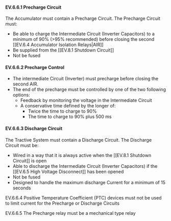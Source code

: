 #### EV.6.6.1 Precharge Circuit
The Accumulator must contain a Precharge Circuit. The Precharge Circuit must:
- Be able to charge the Intermediate Circuit (Inverter Capacitors) to a minimum of 90% (>95% recommended) before closing the second [[EV.6.4 Accumulator Isolation Relays|AIR]] 
- Be supplied from the [[EV.8.1 Shutdown Circuit]]
- Not be fused

#### EV.6.6.2 Precharge Control
- The intermediate Circuit (Inverter) must precharge before closing the second AIR.
- The end of the precharge must be controlled by one of the two following options:
	- Feedback by monitoring the voltage in the Intermediate Circuit
	- A conservative time defined by the longer of:
		- Twice the time to charge to 90%
		- The time to charge to 90% plus 500 ms

#### EV.6.6.3 Discharge Circuit
The Tractive System must contain a Discharge Circuit. The Discharge Circuit must be:
- Wired in a way that it is always active when the [[EV.8.1 Shutdown Circuit]] is open
- Able to discharge the Intermediate Circuit (Inverter Capacitors) if the [[EV.6.5 High Voltage Disconnect]] has been opened
- Not be fused
- Designed to handle the maximum discharge Current for a minimum of 15 seconds

EV.6.6.4 Positive Temperature Coefficient (PTC) devices must not be used to limit current for the Precharge or Discharge Circuits

EV.6.6.5 The Precharge relay must be a mechanical type relay